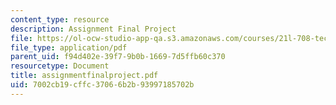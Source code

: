 ```yaml
---
content_type: resource
description: Assignment Final Project
file: https://ol-ocw-studio-app-qa.s3.amazonaws.com/courses/21l-708-technologies-of-humanism-spring-2003/7002cb19cffc37066b2b93997185702b_assignmentfinalproject.pdf
file_type: application/pdf
parent_uid: f94d402e-39f7-9b0b-1669-7d5ffb60c370
resourcetype: Document
title: assignmentfinalproject.pdf
uid: 7002cb19-cffc-3706-6b2b-93997185702b
---
```

